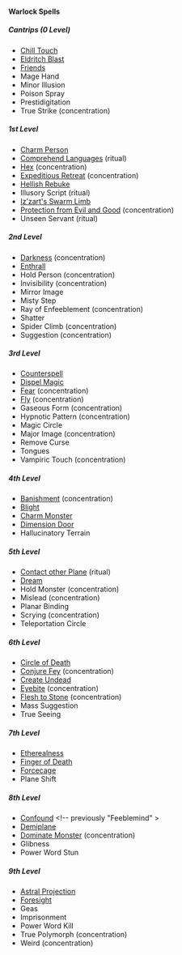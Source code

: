 #### Warlock Spells
<!-- While Warlocks don't have ritual casting by default, the "Book of Ancient Secrets" invocation lets them use ritual spells. So all ritual spells are marked as such. -->

##### Cantrips (0 Level)

- [Chill Touch](#Chill_Touch_chill_touch)
- [Eldritch Blast](#Eldritch_Blast_eldritch_blast)
- [Friends](#Friends_friends)
- Mage Hand
- Minor Illusion
- Poison Spray
- Prestidigitation
- True Strike (concentration)

##### 1st Level

- [Charm Person](#Charm_Person_charm_person)
- [Comprehend Languages](#Comprehend_Languages_comprehend_languages) (ritual)
- [Hex](#Hex_hex) (concentration)
- [Expeditious Retreat](#Expeditious_Retreat_expeditious_retreat) (concentration)
- [Hellish Rebuke](#Hellish_Rebuke_hellish_rebuke)
- Illusory Script (ritual)
- [Iz’zart's Swarm Limb](#Izzarts_Swarm_Limb_izzarts_swarm_limb)
- [Protection from Evil and Good](#Protection_from_Evil_and_Good_protection_from_evil_and_good) (concentration)
- Unseen Servant (ritual)

##### 2nd Level

- [Darkness](#Darkness_darkness) (concentration)
- [Enthrall](#Enthrall_enthrall)
- Hold Person (concentration)
- Invisibility (concentration)
- Mirror Image
- Misty Step
- Ray of Enfeeblement (concentration)
- Shatter
- Spider Climb (concentration)
- Suggestion (concentration)

##### 3rd Level

- [Counterspell](#Counterspell_counterspell)
- [Dispel Magic](#Dispel_Magic_dispel_magic)
- [Fear](#Fear_fear) (concentration)
- [Fly](#Fly_fly) (concentration)
- Gaseous Form (concentration)
- Hypnotic Pattern (concentration)
- Magic Circle
- Major Image (concentration)
- Remove Curse
- Tongues
- Vampiric Touch (concentration)

##### 4th Level

- [Banishment](#Banishment_banishment) (concentration)
- [Blight](#Blight_blight)
- [Charm Monster](#Charm_Monster_charm_monster)
- [Dimension Door](#Dimension_Door_dimension_door)
- Hallucinatory Terrain

##### 5th Level

- [Contact other Plane](#Contact_other_Plane_contact_other_plane) (ritual)
- [Dream](#Dream)
- Hold Monster (concentration)
- Mislead (concentration)
- Planar Binding
- Scrying (concentration)
- Teleportation Circle

##### 6th Level

- [Circle of Death](#Circle_of_Death_circle_of_death)
- [Conjure Fey](#Conjure_Fey_conjure_fey) (concentration)
- [Create Undead](#Create_Undead_create_undead)
- [Eyebite](#Eyebite_eyebite) (concentration)
- [Flesh to Stone](#Flesh_to_Stone_flesh_to_stone) (concentration)
- Mass Suggestion
- True Seeing

##### 7th Level

- [Etherealness](#Etherealness_etherealness)
- [Finger of Death](#Finger_of_Death_finger_of_death)
- [Forcecage](#Forcecage_forcecage)
- Plane Shift

##### 8th Level

<!-- spell-checker:words Feeblemind -->
- [Confound](#Confound_confound) <!-- previously "Feeblemind" >
- [Demiplane](#Demiplane_demiplane)
- [Dominate Monster](#Dominate_Monster_dominate_monster) (concentration)
- Glibness
- Power Word Stun

##### 9th Level

- [Astral Projection](#Astral_Projection_astral_projection)
- [Foresight](#Foresight_foresight)
- Geas
- Imprisonment
- Power Word Kill
- True Polymorph (concentration)
- Weird (concentration)
